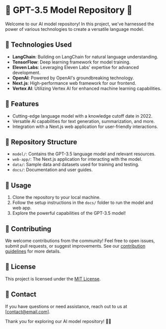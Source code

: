 
# 🤖 GPT-3.5 Model Repository 🤖

Welcome to our AI model repository! In this project, we've harnessed the power of various technologies to create a versatile language model. 

## 🚀 Technologies Used

- **LangChain**: Building on LangChain for natural language understanding.
- **TensorFlow**: Deep learning framework for model training.
- **Eleven Labs**: Leveraging Eleven Labs' expertise for advanced development.
- **OpenAI**: Powered by OpenAI's groundbreaking technology.
- **Next.js**: High-performance web framework for our frontend.
- **Vertex AI**: Utilizing Vertex AI for enhanced machine learning capabilities.

## 🌟 Features

- Cutting-edge language model with a knowledge cutoff date in 2022.
- Versatile AI capabilities for text generation, summarization, and more.
- Integration with a Next.js web application for user-friendly interactions.

## 📂 Repository Structure

- `model/`: Contains the GPT-3.5 language model and relevant resources.
- `web-app/`: The Next.js application for interacting with the model.
- `data/`: Sample data and datasets used for training and testing.
- `docs/`: Documentation and user guides.

## 📝 Usage

1. Clone the repository to your local machine.
2. Follow the setup instructions in the `docs/` folder to run the model and web app.
3. Explore the powerful capabilities of the GPT-3.5 model!

## 🤝 Contributing

We welcome contributions from the community! Feel free to open issues, submit pull requests, or suggest improvements. See our [contribution guidelines](CONTRIBUTING.md) for more details.

## 📃 License

This project is licensed under the [MIT License](LICENSE).

## 📧 Contact

If you have questions or need assistance, reach out to us at [contact@email.com].

Thank you for exploring our AI model repository! 🤖🚀
